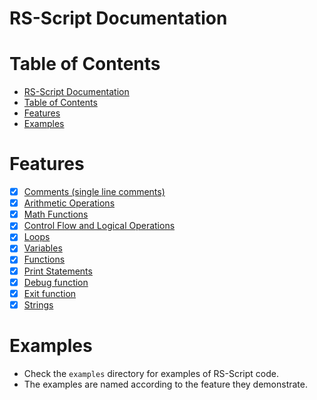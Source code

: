# RS-Script Documentation

# Table of Contents
- [RS-Script Documentation](#rs-script-documentation)
- [Table of Contents](#table-of-contents)
- [Features](#features)
- [Examples](#examples)

# Features
- [x] [Comments (single line comments)](comments.md)
- [x] [Arithmetic Operations](arithmetic.md)
- [x] [Math Functions](math_functions.md)
- [x] [Control Flow and Logical Operations](cflo.md)
- [x] [Loops](loops.md)
- [x] [Variables](variables.md)
- [x] [Functions](functions.md)
- [x] [Print Statements](print.md)
- [x] [Debug function](debug.md)
- [x] [Exit function](exit.md)
- [x] [Strings](strings.md)

# Examples
- Check the `examples` directory for examples of RS-Script code.
- The examples are named according to the feature they demonstrate.